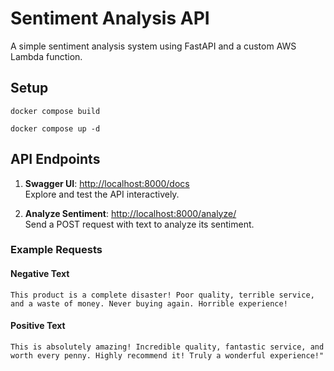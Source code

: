 # Sentiment Analysis API

A simple sentiment analysis system using FastAPI and a custom AWS Lambda function.

## Setup

```shell
docker compose build

docker compose up -d
```

## API Endpoints

1. **Swagger UI**: [http://localhost:8000/docs](http://localhost:8000/docs)  
   Explore and test the API interactively.


2. **Analyze Sentiment**: [http://localhost:8000/analyze/](http://localhost:8000/analyze/)  
   Send a POST request with text to analyze its sentiment.

### Example Requests

#### Negative Text
```
This product is a complete disaster! Poor quality, terrible service, and a waste of money. Never buying again. Horrible experience!
```

#### Positive Text
```
This is absolutely amazing! Incredible quality, fantastic service, and worth every penny. Highly recommend it! Truly a wonderful experience!"
```